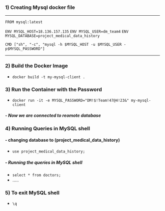 ### 1) Creating Mysql docker file 
---------------------------------------------------------------------------
`FROM mysql:latest`

`ENV MYSQL_HOST=18.136.157.135`
`ENV MYSQL_USER=dm_team4`
`ENV MYSQL_DATABASE=project_medical_data_history`

`CMD ["sh", "-c", "mysql -h $MYSQL_HOST -u $MYSQL_USER -p$MYSQL_PASSWORD"]`

----------------------------------------------------------------------------

### 2) Build the Docker Image
- `docker build -t my-mysql-client .`

### 3) Run the Container with the Password
- `docker run -it -e MYSQL_PASSWORD="DM!$!Team!47@4!23&" my-mysql-client`
##### - Now we are connected to reomote database 

### 4) Running Queries in MySQL shell 
#### - changing database to (project_medical_data_history)
- `use project_medical_data_history;`
##### - Running the queries in MySQL shell
- `select * from doctors;`
- .....

### 5) To exit MySQL shell
- `\q`